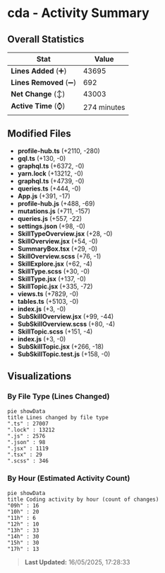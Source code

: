 # cda - Activity Summary 

## Overall Statistics

| Stat                   | Value                                                             |
| ---------------------- | ----------------------------------------------------------------- |
| **Lines Added** (➕)   | 43695                                          |
| **Lines Removed** (➖) | 692                                        |
| **Net Change** (↕)    | 43003                |
| **Active Time** (⌚)   | 274 minutes |


## Modified Files
- **profile-hub.ts** (+2110, -280)
- **gql.ts** (+130, -0)
- **graphql.ts** (+6372, -0)
- **yarn.lock** (+13212, -0)
- **graphql.ts** (+4739, -0)
- **queries.ts** (+444, -0)
- **App.js** (+391, -17)
- **profile-hub.js** (+488, -69)
- **mutations.js** (+711, -157)
- **queries.js** (+557, -22)
- **settings.json** (+98, -0)
- **SkillTypeOverview.jsx** (+28, -0)
- **SkillOverview.jsx** (+54, -0)
- **SummaryBox.tsx** (+29, -0)
- **SkillOverview.scss** (+76, -1)
- **SkillExplore.jsx** (+62, -4)
- **SkillType.scss** (+30, -0)
- **SkillType.jsx** (+137, -0)
- **SkillTopic.jsx** (+335, -72)
- **views.ts** (+7829, -0)
- **tables.ts** (+5103, -0)
- **index.js** (+3, -0)
- **SubSkillOverview.jsx** (+99, -44)
- **SubSkillOverview.scss** (+80, -4)
- **SkillTopic.scss** (+151, -4)
- **index.js** (+3, -0)
- **SubSkillTopic.jsx** (+266, -18)
- **SubSkillTopic.test.js** (+158, -0)

## Visualizations

### By File Type (Lines Changed)

```mermaid
pie showData
title Lines changed by file type
".ts" : 27007
".lock" : 13212
".js" : 2576
".json" : 98
".jsx" : 1119
".tsx" : 29
".scss" : 346
```

### By Hour (Estimated Activity Count)

```mermaid
pie showData
title Coding activity by hour (count of changes)
"09h" : 16
"10h" : 20
"11h" : 6
"12h" : 10
"13h" : 33
"14h" : 30
"15h" : 30
"17h" : 13
```


> **Last Updated:** 16/05/2025, 17:28:33